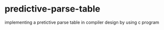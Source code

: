 # predictive-parse-table
implementing a pretictive parse table in compiler design by using c program
